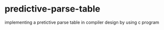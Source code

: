 # predictive-parse-table
implementing a pretictive parse table in compiler design by using c program
